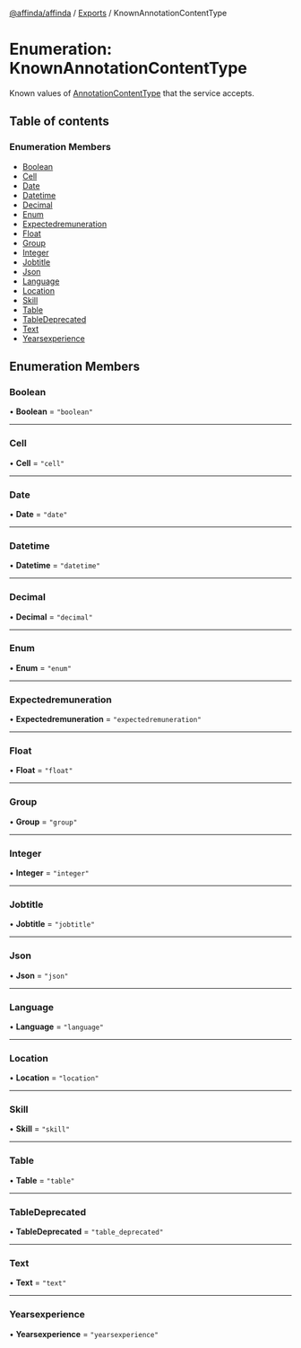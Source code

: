 [@affinda/affinda](../README.md) / [Exports](../modules.md) / KnownAnnotationContentType

# Enumeration: KnownAnnotationContentType

Known values of [AnnotationContentType](../modules.md#annotationcontenttype) that the service accepts.

## Table of contents

### Enumeration Members

- [Boolean](KnownAnnotationContentType.md#boolean)
- [Cell](KnownAnnotationContentType.md#cell)
- [Date](KnownAnnotationContentType.md#date)
- [Datetime](KnownAnnotationContentType.md#datetime)
- [Decimal](KnownAnnotationContentType.md#decimal)
- [Enum](KnownAnnotationContentType.md#enum)
- [Expectedremuneration](KnownAnnotationContentType.md#expectedremuneration)
- [Float](KnownAnnotationContentType.md#float)
- [Group](KnownAnnotationContentType.md#group)
- [Integer](KnownAnnotationContentType.md#integer)
- [Jobtitle](KnownAnnotationContentType.md#jobtitle)
- [Json](KnownAnnotationContentType.md#json)
- [Language](KnownAnnotationContentType.md#language)
- [Location](KnownAnnotationContentType.md#location)
- [Skill](KnownAnnotationContentType.md#skill)
- [Table](KnownAnnotationContentType.md#table)
- [TableDeprecated](KnownAnnotationContentType.md#tabledeprecated)
- [Text](KnownAnnotationContentType.md#text)
- [Yearsexperience](KnownAnnotationContentType.md#yearsexperience)

## Enumeration Members

### Boolean

• **Boolean** = ``"boolean"``

___

### Cell

• **Cell** = ``"cell"``

___

### Date

• **Date** = ``"date"``

___

### Datetime

• **Datetime** = ``"datetime"``

___

### Decimal

• **Decimal** = ``"decimal"``

___

### Enum

• **Enum** = ``"enum"``

___

### Expectedremuneration

• **Expectedremuneration** = ``"expectedremuneration"``

___

### Float

• **Float** = ``"float"``

___

### Group

• **Group** = ``"group"``

___

### Integer

• **Integer** = ``"integer"``

___

### Jobtitle

• **Jobtitle** = ``"jobtitle"``

___

### Json

• **Json** = ``"json"``

___

### Language

• **Language** = ``"language"``

___

### Location

• **Location** = ``"location"``

___

### Skill

• **Skill** = ``"skill"``

___

### Table

• **Table** = ``"table"``

___

### TableDeprecated

• **TableDeprecated** = ``"table_deprecated"``

___

### Text

• **Text** = ``"text"``

___

### Yearsexperience

• **Yearsexperience** = ``"yearsexperience"``
